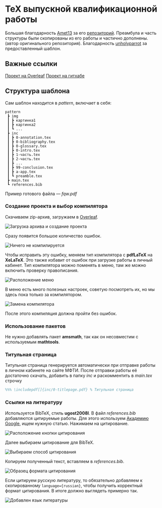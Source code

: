 # TeX выпускной квалификационной работы

Большая благодарность [Amet13](https://github.com/Amet13) за его [репозиторий](https://github.com/Amet13/master-thesis/). Преамбула и часть структуры  были скопированы из его работы и частично дополнены. (автор оригинального репозитория).
Благодарность [unholyparrot](https://github.com/unholyparrot/fqw_template) за предоставленный шаблон.

## Важные ссылки
[Проект на Overleaf](https://www.overleaf.com/3887354913dnpfsrzyqzzs#fecd41)
[Проект на гитхабе](https://github.com/GIS-sys/FQW_bac_mipt)

## Структура шаблона

Сам шаблон находится в _pattern_, включает в себя:

```tree
pattern
 ┣ img
 ┃ ┣ картинка1
 ┃ ┣ картинка2
 ┃ ┗ ...
 ┣ inc
 ┃ ┣ 0-annotation.tex
 ┃ ┣ 0-bibliography.tex
 ┃ ┣ 0-glossary.tex
 ┃ ┣ 0-intro.tex
 ┃ ┣ 1-часть.tex
 ┃ ┣ 2-часть.tex
 ┃ ┣ ...
 ┃ ┣ 99-conclusion.tex
 ┃ ┣ a-app.tex
 ┃ ┗ preamble.tex
 ┣ main.tex
 ┗ references.bib
```

Пример готового файла — _fqw.pdf_

### Создание проекта и выбор компилятора

Скачиваем zip-архив, загружаем в [Overleaf](http://overleaf.com/).

![Загрузка архива и создание проекта](https://github.com/unholyparrot/furry-memory/blob/master/other/upload.png "Загрузка архива и создание проекта")

Сразу появится большое количество ошибок. 

![Ничего не компилируется](https://github.com/unholyparrot/furry-memory/blob/master/other/errors.png "Ничего не компилируется")

Чтобы исправить эту ошибку, меняем тип компилятора с __pdfLaTeX__ на __XeLaTeX__. Это также избавит от ошибок при загрузке работы в личный кабинет. Тип компилятора можно поменять в меню, там же можно включить проверку правописания. 

![Расположение меню](https://github.com/unholyparrot/furry-memory/blob/master/other/comp-type-1.png "Расположение меню")

В меню есть много полезных настроек, советую посмотреть их, но мы здесь пока только за компилятором. 

![Замена компилятора](https://github.com/unholyparrot/furry-memory/blob/master/other/comp-type-2.png "Замена компилятора")

После этого компиляция должна пройти без ошибок. 

### Использование пакетов

Не нужно добавлять пакет __amsmath__, так как он несовместим с используемым __mathtools__.

### Титульная страница

Титульная страница генерируется автоматически при отправке работы в личном кабинете на сайте МФТИ. После отправки работы её достаточно скачать, добавить в папку _inc_ и раскомментить в _main.tex_ строчку

```tex
%%% \includepdf[]{inc/0-titlepage.pdf} % Титульная страница
```

### Ссылки на литературу

Используется BibTeX, стиль __ugost2008l__. В файл _references.bib_ добавляются цитируемые работы. Для этого используем [Академию Google](https://scholar.google.com/), ищем нужную статью. Нажимаем на цитирование.

![Расположение кнопки цитирования](https://github.com/unholyparrot/furry-memory/blob/master/other/lit-example-1.png "Расположение кнопки цитирования")

Далее выбираем цитирование для BibTeX.

![Выбираем способ цитирования](https://github.com/unholyparrot/furry-memory/blob/master/other/lit-example-2.png "Выбираем способ цитирования")

Копируем полученный текст, вставляем в _references.bib_. 

![Образец формата цитирования](https://github.com/unholyparrot/furry-memory/blob/master/other/lit-example-3.png "Образец формата цитирования")

Если цитируем русскую литературу, то обязательно добавляем к скопированному `language={russian}`, чтобы получить корректный формат цитирования. В итоге должно выглядеть примерно так. 

![Добавлен язык литературы](https://github.com/unholyparrot/furry-memory/blob/master/other/lit-example-4.png "Добавлен язык литературы")
